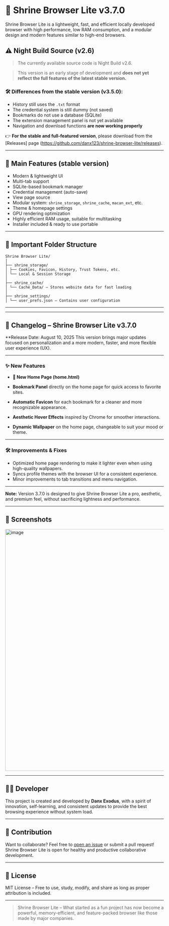# 🦁 Shrine Browser Lite v3.7.0

Shrine Browser Lite is a lightweight, fast, and efficient locally developed browser with high performance, low RAM consumption, and a modular design and modern features similar to high-end browsers.

## ⚠️ Night Build Source (v2.6)

> The currently available source code is Night Build v2.6.

> This version is an early stage of development and **does not yet reflect the full features of the latest stable version.**

### 🛠 Differences from the stable version (v3.5.0):

- History still uses the `.txt` format
- The credential system is still dummy (not saved)
- Bookmarks do not use a database (SQLite)
- The extension management panel is not yet available
- Navigation and download functions **are now working properly**

👉 **For the stable and full-featured version**, please download from the [Releases] page (https://github.com/danx123/shrine-browser-lite/releases).

---

## 🚀 Main Features (stable version)

- Modern & lightweight UI
- Multi-tab support
- SQLite-based bookmark manager
- Credential management (auto-save)
- View page source
- Modular system: `shrine_storage`, `shrine_cache`, `macan_ext`, etc.
- Theme & homepage settings
- GPU rendering optimization
- Highly efficient RAM usage, suitable for multitasking
- Installer included & ready to use portable

---

## 📂 Important Folder Structure

```
Shrine Browser Lite/
│
├── shrine_storage/
│ ├── Cookies, Favicon, History, Trust Tokens, etc.
│ └── Local & Session Storage
│
├── shrine_cache/
│ └── Cache_Data/ – Stores website data for fast loading
│
├── shrine_settings/
│ └── user_prefs.json – Contains user configuration
```

---

---

## 📜 Changelog – Shrine Browser Lite v3.7.0

**Release Date: August 10, 2025
This version brings major updates focused on personalization and a more modern, faster, and more flexible user experience (UX).

---

### ✨ **New Features**

* **🔹 New Home Page (home.html)**

* **Bookmark Panel** directly on the home page for quick access to favorite sites.
* **Automatic Favicon** for each bookmark for a cleaner and more recognizable appearance.
* **Aesthetic Hover Effects** inspired by Chrome for smoother interactions.
* **Dynamic Wallpaper** on the home page, changeable to suit your mood or theme.

---

### 🛠 **Improvements & Fixes**

* Optimized home page rendering to make it lighter even when using high-quality wallpapers.
* Syncs profile themes with the browser UI for a consistent experience.
* Minor improvements to tab transitions and menu navigation.

---

**Note:**
Version 3.7.0 is designed to give Shrine Browser Lite a pro, aesthetic, and premium feel, without sacrificing lightness and performance.

---

## 📸 Screenshots
<img width="1365" height="767" alt="image" src="https://github.com/user-attachments/assets/654583e2-0320-48c9-8db9-13bff5f8bfc6" />







---

## 👨‍💻 Developer

This project is created and developed by **Danx Exodus**, with a spirit of innovation, self-learning, and consistent updates to provide the best browsing experience without system load.

---

## 🤝 Contribution

Want to collaborate? Feel free to [open an issue](https://github.com/username/shrine-browser-lite/issues) or submit a pull request! Shrine Browser Lite is open for healthy and productive collaborative development.

---

## 📜 License

MIT License – Free to use, study, modify, and share as long as proper attribution is included.

---

> Shrine Browser Lite – What started as a fun project has now become a powerful, memory-efficient, and feature-packed browser like those made by major companies.
